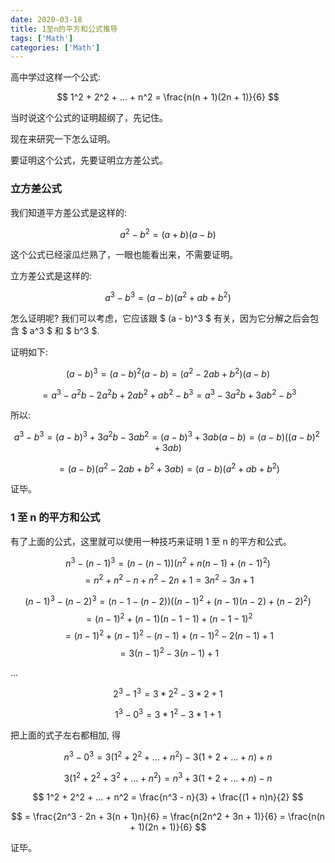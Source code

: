 ```yaml
---
date: 2020-03-18
title: 1至n的平方和公式推导
tags: ['Math']
categories: ['Math']
---
```


高中学过这样一个公式:

$$ 1^2 + 2^2 + ... + n^2 = \frac{n(n + 1)(2n + 1)}{6} $$

当时说这个公式的证明超纲了，先记住。

现在来研究一下怎么证明。

要证明这个公式，先要证明立方差公式。

### 立方差公式

我们知道平方差公式是这样的:

$$ a^2 - b^2 = (a + b)(a - b) $$

这个公式已经滚瓜烂熟了，一眼也能看出来，不需要证明。

立方差公式是这样的:

$$ a^3 - b^3 = (a - b)(a^2 + ab + b^2) $$

怎么证明呢? 我们可以考虑，它应该跟 $ (a - b)^3 $ 有关，因为它分解之后会包含 $ a^3 $ 和 $ b^3 $.

证明如下:

$$ (a - b)^3 = (a - b)^2(a - b) = (a^2 - 2ab + b^2)(a - b) $$

$$  = a^3 - a^2b - 2a^2b + 2ab^2 + ab^2 - b^3 = a^3 - 3a^2b + 3ab^2 - b^3 $$

所以:

$$ a^3 - b^3 = (a - b)^3 + 3a^2b - 3ab^2 = (a - b)^3 + 3ab(a - b) = (a - b)((a - b)^2 + 3ab) $$

$$ = (a - b)(a^2 - 2ab + b^2 + 3ab) = (a - b)(a^2 + ab + b^2) $$

证毕。

### 1 至 n 的平方和公式

有了上面的公式，这里就可以使用一种技巧来证明 1 至 n 的平方和公式。

$$ n^3 - (n - 1)^3 = (n - (n - 1))(n^2 + n(n - 1) + (n - 1)^2) $$
$$                 = n^2 + n^2 - n + n^2 - 2n + 1 = 3n^2 - 3n + 1 $$

$$ (n - 1)^3 - (n - 2)^3 = (n - 1 - (n - 2))((n - 1)^2 + (n - 1)(n - 2) + (n - 2)^2) $$
$$  = (n - 1)^2 + (n - 1)(n - 1 - 1) + (n - 1 - 1)^2 $$
$$  = (n - 1)^2 + (n - 1)^2 - (n - 1) + (n - 1)^2 - 2(n - 1) + 1 $$
$$  = 3(n - 1)^2 - 3(n - 1) + 1 $$

...

$$ 2^3 - 1^3 = 3*2^2 - 3 * 2 + 1 $$

$$ 1^3 - 0^3 = 3*1^2 - 3 * 1 + 1 $$

把上面的式子左右都相加, 得

$$ n^3 - 0^3 = 3(1^2 + 2^2 + ... + n^2) - 3(1 + 2 + ... + n) + n $$

$$ 3(1^2 + 2^2 + 3^2 + ... + n^2) = n^3 + 3(1 + 2 + ... + n) - n $$

$$ 1^2 + 2^2 + ... + n^2 = \frac{n^3 - n}{3} + \frac{(1 + n)n}{2} $$

$$  = \frac{2n^3 - 2n + 3(n + 1)n}{6} = \frac{n(2n^2 + 3n + 1)}{6} = \frac{n(n + 1)(2n + 1)}{6} $$

证毕。
